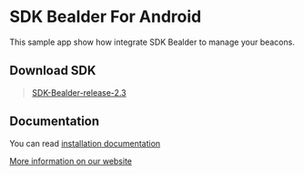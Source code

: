 # SDK Bealder For Android

This sample app show how integrate SDK Bealder to manage your beacons.

## Download SDK

> [SDK-Bealder-release-2.3](https://github.com/bealder/SDK-Android/releases/tag/2.1)

## Documentation

You can read [installation documentation](https://github.com/bealder/SDK-Android/blob/master/Documentation/DOCS.md)

[More information on our website](http://bealder.com)




